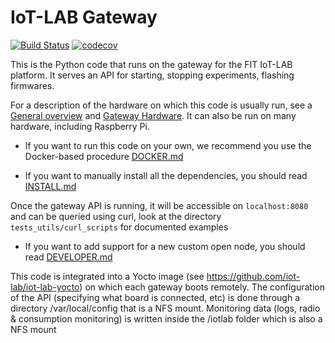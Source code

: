 IoT-LAB Gateway
===============


[![Build Status](https://github.com/iot-lab/iot-lab-gateway/workflows/CI/badge.svg)](https://github.com/iot-lab/iot-lab-gateway/actions?query=workflow%3ACI+branch%3Amaster)
[![codecov](https://codecov.io/gh/iot-lab/iot-lab-gateway/branch/master/graph/badge.svg)](https://codecov.io/gh/iot-lab/iot-lab-gateway)


This is the Python code that runs on the gateway for the FIT IoT-LAB
platform. It serves an API for starting, stopping experiments, flashing firmwares.

For a description of the hardware on which this code is usually run, see a [General overview](https://www.iot-lab.info/hardware/#iot-lab-node)
and [Gateway Hardware](https://github.com/iot-lab/iot-lab/wiki/Hardware_Iotlab-gateway). It can also be run on
many hardware, including Raspberry Pi. 


* If you want to run this code on your own, we recommend you use the Docker-based procedure [DOCKER.md](DOCKER.md)


* If you want to manually install all the dependencies, you should read [INSTALL.md](INSTALL.md)


Once the gateway API is running, it will be accessible on `localhost:8080` 
and can be queried using curl, look at the directory `tests_utils/curl_scripts` for documented examples

* If you want to add support for a new custom open node, you should read [DEVELOPER.md](DEVELOPER.md)


This code is integrated into a Yocto image (see https://github.com/iot-lab/iot-lab-yocto)
on which each gateway boots remotely. The configuration of the API (specifying what board is connected, etc)
is done through a directory /var/local/config that is a NFS mount. Monitoring data (logs, radio & consumption monitoring)
is written inside the /iotlab folder which is also a NFS mount
